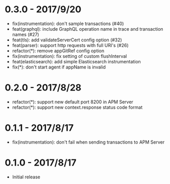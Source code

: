 # 0.3.0 - 2017/9/20
  * fix(instrumentation): don't sample transactions (#40)
  * feat(graphql): include GraphQL operation name in trace and transaction names (#27)
  * feat(tls): add validateServerCert config option (#32)
  * feat(parser): support http requests with full URI's (#26)
  * refactor(\*): remove appGitRef config option
  * fix(instrumentation): fix setting of custom flushInterval
  * feat(elasticsearch): add simple Elasticsearch instrumentation
  * fix(\*): don't start agent if appName is invalid

# 0.2.0 - 2017/8/28
  * refactor(\*): support new default port 8200 in APM Server
  * refactor(\*): support new context.response status code format

# 0.1.1 - 2017/8/17
  * fix(instrumentation): don't fail when sending transactions to APM Server

# 0.1.0 - 2017/8/17
  * Initial release
